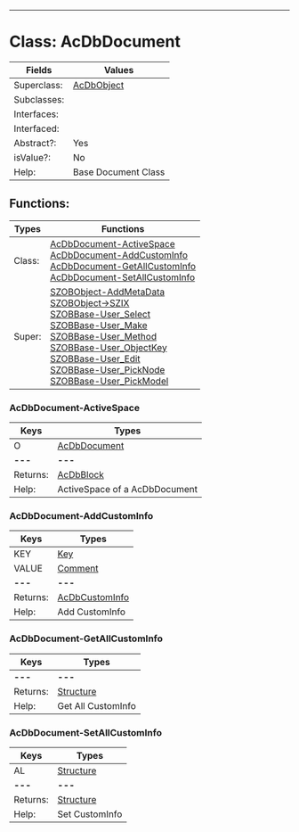 ---------

# Class:	AcDbDocument

| Fields | Values |
| --------- | --------- |
| Superclass: | [AcDbObject](AcDbObject.html) |
| Subclasses: |  |
| Interfaces: |  |
| Interfaced: |  |
| Abstract?: | Yes |
| isValue?: | No |
| Help: | Base Document Class |


## Functions:

| Types | Functions |
| --------- | --------- |
| Class: | [AcDbDocument-ActiveSpace](#AcDbDocument-ActiveSpace) <br> [AcDbDocument-AddCustomInfo](#AcDbDocument-AddCustomInfo) <br> [AcDbDocument-GetAllCustomInfo](#AcDbDocument-GetAllCustomInfo) <br> [AcDbDocument-SetAllCustomInfo](#AcDbDocument-SetAllCustomInfo) |
| Super: | [SZOBObject-AddMetaData](SZOBObject.html) <br> [SZOBObject->SZIX](SZOBObject.html) <br> [SZOBBase-User_Select](SZOBBase.html) <br> [SZOBBase-User_Make](SZOBBase.html) <br> [SZOBBase-User_Method](SZOBBase.html) <br> [SZOBBase-User_ObjectKey](SZOBBase.html) <br> [SZOBBase-User_Edit](SZOBBase.html) <br> [SZOBBase-User_PickNode](SZOBBase.html) <br> [SZOBBase-User_PickModel](SZOBBase.html) |


### AcDbDocument-ActiveSpace

| Keys | Types |
| --------- | --------- |
| O | [AcDbDocument](AcDbDocument.html) |
| **---** | **---** |
| Returns: | [AcDbBlock](AcDbBlock.html) |
| Help: | ActiveSpace of a AcDbDocument |

### AcDbDocument-AddCustomInfo

| Keys | Types |
| --------- | --------- |
| KEY | [Key](Key.html) |
| VALUE | [Comment](Comment.html) |
| **---** | **---** |
| Returns: | [AcDbCustomInfo](AcDbCustomInfo.html) |
| Help: | Add CustomInfo |

### AcDbDocument-GetAllCustomInfo

| Keys | Types |
| --------- | --------- |
| **---** | **---** |
| Returns: | [Structure](Structure.html) |
| Help: | Get All CustomInfo |

### AcDbDocument-SetAllCustomInfo

| Keys | Types |
| --------- | --------- |
| AL | [Structure](Structure.html) |
| **---** | **---** |
| Returns: | [Structure](Structure.html) |
| Help: | Set CustomInfo |

